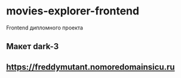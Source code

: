 # movies-explorer-frontend

Frontend дипломного проекта

## Макет dark-3

## https://freddymutant.nomoredomainsicu.ru


